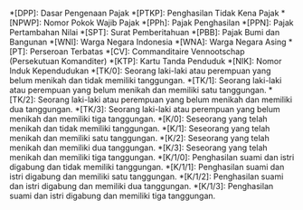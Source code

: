 
*[DPP]: Dasar Pengenaan Pajak
*[PTKP]: Penghasilan Tidak Kena Pajak
*[NPWP]: Nomor Pokok Wajib Pajak
*[PPh]: Pajak Penghasilan
*[PPN]: Pajak Pertambahan Nilai
*[SPT]: Surat Pemberitahuan
*[PBB]: Pajak Bumi dan Bangunan
*[WNI]: Warga Negara Indonesia
*[WNA]: Warga Negara Asing
*[PT]: Perseroan Terbatas
*[CV]: Commanditaire Vennootschap (Persekutuan Komanditer)
*[KTP]: Kartu Tanda Penduduk
*[NIK]: Nomor Induk Kependudukan
*[TK/0]: Seorang laki-laki atau perempuan yang belum menikah dan tidak memiliki tanggungan.
*[TK/1]: Seorang laki-laki atau perempuan yang belum menikah dan memiliki satu tanggungan.
*[TK/2]: Seorang laki-laki atau perempuan yang belum menikah dan memiliki dua tanggungan.
*[TK/3]: Seorang laki-laki atau perempuan yang belum menikah dan memiliki tiga tanggungan.
*[K/0]: Seseorang yang telah menikah dan tidak memiliki tanggungan.
*[K/1]: Seseorang yang telah menikah dan memiliki satu tanggungan.
*[K/2]: Seseorang yang telah menikah dan memiliki dua tanggungan.
*[K/3]: Seseorang yang telah menikah dan memiliki tiga tanggungan.
*[K/1/0]: Penghasilan suami dan istri digabung dan tidak memiliki tanggungan.
*[K/1/1]: Penghasilan suami dan istri digabung dan memiliki satu tanggungan.
*[K/1/2]: Penghasilan suami dan istri digabung dan memiliki dua tanggungan.
*[K/1/3]: Penghasilan suami dan istri digabung dan memiliki tiga tanggungan.
